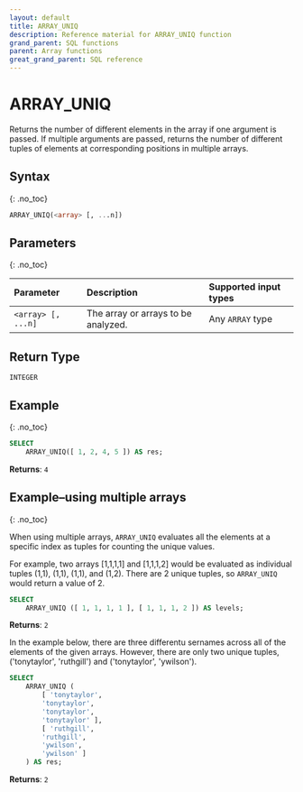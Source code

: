 ```yaml
---
layout: default
title: ARRAY_UNIQ
description: Reference material for ARRAY_UNIQ function
grand_parent: SQL functions
parent: Array functions
great_grand_parent: SQL reference
---
```


# ARRAY\_UNIQ

Returns the number of different elements in the array if one argument is passed. If multiple arguments are passed, returns the number of different tuples of elements at corresponding positions in multiple arrays.

## Syntax
{: .no_toc}

```sql
ARRAY_UNIQ(<array> [, ...n])
```
## Parameters 
{: .no_toc}

| Parameter        | Description                         | Supported input types 
| :---------------- | :----------------------------------- | :-------| 
| `<array> [, ...n]` | The array or arrays to be analyzed. | Any `ARRAY` type | 

## Return Type
`INTEGER`

## Example
{: .no_toc}

```sql
SELECT
	ARRAY_UNIQ([ 1, 2, 4, 5 ]) AS res;
```

**Returns**: `4`

## Example&ndash;using multiple arrays
{: .no_toc}

When using multiple arrays, `ARRAY_UNIQ` evaluates all the elements at a specific index as tuples for counting the unique values.&#x20;

For example, two arrays \[1,1,1,1] and \[1,1,1,2] would be evaluated as individual tuples (1,1), (1,1), (1,1), and (1,2). There are 2 unique tuples, so `ARRAY_UNIQ` would return a value of 2.

```sql
SELECT
	ARRAY_UNIQ ([ 1, 1, 1, 1 ], [ 1, 1, 1, 2 ]) AS levels;
```

**Returns**: `2`

In the example below, there are three differentu sernames across all of the elements of the given arrays. However, there are only two unique tuples, ('tonytaylor', 'ruthgill') and ('tonytaylor', 'ywilson').

```sql
SELECT
	ARRAY_UNIQ (
		[ 'tonytaylor',
		'tonytaylor',
		'tonytaylor',
		'tonytaylor' ],
		[ 'ruthgill',
		'ruthgill',
		'ywilson',
		'ywilson' ]
	) AS res;
```

**Returns**: `2`
